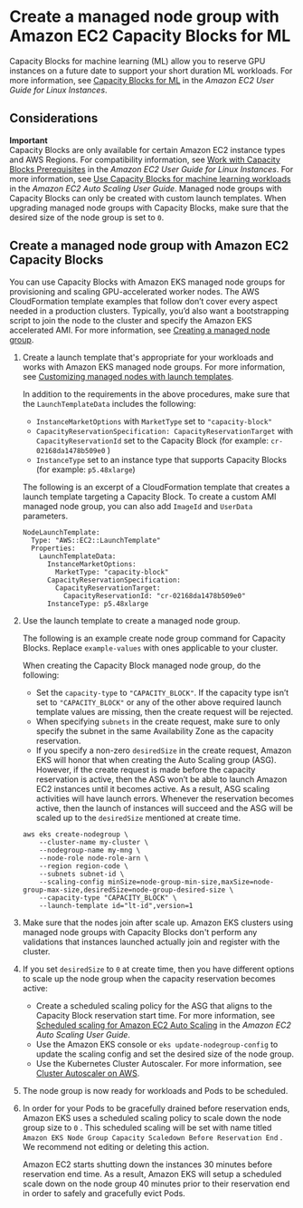 # Create a managed node group with Amazon EC2 Capacity Blocks for ML<a name="capacity-blocks-mng"></a>

Capacity Blocks for machine learning \(ML\) allow you to reserve GPU instances on a future date to support your short duration ML workloads\. For more information, see [Capacity Blocks for ML](https://docs.aws.amazon.com/AWSEC2/latest/UserGuide/ec2-capacity-blocks.html) in the *Amazon EC2 User Guide for Linux Instances*\.

## Considerations<a name="capacity-blocks-mng-considerations"></a>

**Important**  
Capacity Blocks are only available for certain Amazon EC2 instance types and AWS Regions\. For compatibility information, see [Work with Capacity Blocks Prerequisites](https://docs.aws.amazon.com/AWSEC2/latest/UserGuide/capacity-blocks-using.html#capacity-blocks-prerequisites) in the *Amazon EC2 User Guide for Linux Instances*\.
For more information, see [Use Capacity Blocks for machine learning workloads](https://docs.aws.amazon.com/autoscaling/ec2/userguide/launch-template-capacity-blocks.html) in the *Amazon EC2 Auto Scaling User Guide*\.
Managed node groups with Capacity Blocks can only be created with custom launch templates\.
When upgrading managed node groups with Capacity Blocks, make sure that the desired size of the node group is set to `0`\.

## Create a managed node group with Amazon EC2 Capacity Blocks<a name="capacity-blocks-mng-procedure"></a>

You can use Capacity Blocks with Amazon EKS managed node groups for provisioning and scaling GPU\-accelerated worker nodes\. The AWS CloudFormation template examples that follow don’t cover every aspect needed in a production clusters\. Typically, you’d also want a bootstrapping script to join the node to the cluster and specify the Amazon EKS accelerated AMI\. For more information, see [Creating a managed node group](create-managed-node-group.md)\.

1. Create a launch template that's appropriate for your workloads and works with Amazon EKS managed node groups\. For more information, see [Customizing managed nodes with launch templates](launch-templates.md)\.

   In addition to the requirements in the above procedures, make sure that the `LaunchTemplateData` includes the following:
   + `InstanceMarketOptions` with `MarketType` set to `"capacity-block"` 
   + `CapacityReservationSpecification: CapacityReservationTarget` with `CapacityReservationId` set to the Capacity Block \(for example: `cr-02168da1478b509e0` \)
   + `InstanceType` set to an instance type that supports Capacity Blocks \(for example: `p5.48xlarge`\)

   The following is an excerpt of a CloudFormation template that creates a launch template targeting a Capacity Block\. To create a custom AMI managed node group, you can also add `ImageId` and `UserData` parameters\.

   ```
   NodeLaunchTemplate:
     Type: "AWS::EC2::LaunchTemplate"
     Properties:
       LaunchTemplateData:
         InstanceMarketOptions:
           MarketType: "capacity-block"
         CapacityReservationSpecification:
           CapacityReservationTarget:
             CapacityReservationId: "cr-02168da1478b509e0"
         InstanceType: p5.48xlarge
   ```

1. Use the launch template to create a managed node group\.

   The following is an example create node group command for Capacity Blocks\. Replace `example-values` with ones applicable to your cluster\.

   When creating the Capacity Block managed node group, do the following:
   + Set the `capacity-type` to `"CAPACITY_BLOCK"`\. If the capacity type isn’t set to `"CAPACITY_BLOCK"` or any of the other above required launch template values are missing, then the create request will be rejected\.
   + When specifying `subnets` in the create request, make sure to only specify the subnet in the same Availability Zone as the capacity reservation\.
   + If you specify a non\-zero `desiredSize` in the create request, Amazon EKS will honor that when creating the Auto Scaling group \(ASG\)\. However, if the create request is made before the capacity reservation is active, then the ASG won’t be able to launch Amazon EC2 instances until it becomes active\. As a result, ASG scaling activities will have launch errors\. Whenever the reservation becomes active, then the launch of instances will succeed and the ASG will be scaled up to the `desiredSize` mentioned at create time\.

   ```
   aws eks create-nodegroup \
       --cluster-name my-cluster \
       --nodegroup-name my-mng \
       --node-role node-role-arn \
       --region region-code \
       --subnets subnet-id \
       --scaling-config minSize=node-group-min-size,maxSize=node-group-max-size,desiredSize=node-group-desired-size \
       --capacity-type "CAPACITY_BLOCK" \
       --launch-template id="lt-id",version=1
   ```

1. Make sure that the nodes join after scale up\. Amazon EKS clusters using managed node groups with Capacity Blocks don't perform any validations that instances launched actually join and register with the cluster\.

1. If you set `desiredSize` to `0` at create time, then you have different options to scale up the node group when the capacity reservation becomes active:
   + Create a scheduled scaling policy for the ASG that aligns to the Capacity Block reservation start time\. For more information, see [Scheduled scaling for Amazon EC2 Auto Scaling](https://docs.aws.amazon.com/autoscaling/ec2/userguide/ec2-auto-scaling-scheduled-scaling.html) in the *Amazon EC2 Auto Scaling User Guide*\.
   + Use the Amazon EKS console or `eks update-nodegroup-config` to update the scaling config and set the desired size of the node group\.
   + Use the Kubernetes Cluster Autoscaler\. For more information, see [Cluster Autoscaler on AWS](https://github.com/kubernetes/autoscaler/blob/master/cluster-autoscaler/cloudprovider/aws/README.md)\.

1. The node group is now ready for workloads and Pods to be scheduled\.

1. In order for your Pods to be gracefully drained before reservation ends, Amazon EKS uses a scheduled scaling policy to scale down the node group size to `0` \. This scheduled scaling will be set with name titled `Amazon EKS Node Group Capacity Scaledown Before Reservation End` \. We recommend not editing or deleting this action\.

   Amazon EC2 starts shutting down the instances 30 minutes before reservation end time\. As a result, Amazon EKS will setup a scheduled scale down on the node group 40 minutes prior to their reservation end in order to safely and gracefully evict Pods\.